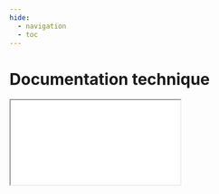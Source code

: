 ```yaml
---
hide:
  - navigation
  - toc
---
```


# Documentation technique

<iframe src="../rok4_tools/index.html"></iframe>

